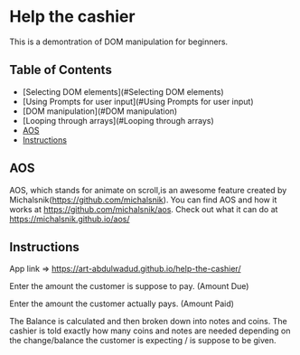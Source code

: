 # Help the cashier

This is a demontration of DOM manipulation for beginners.

## Table of Contents
* [Selecting DOM elements](#Selecting DOM elements)
* [Using Prompts for user input](#Using Prompts for user input)
* [DOM manipulation](#DOM manipulation)
* [Looping through arrays](#Looping through arrays)
* [AOS](#AOS)
* [Instructions](#instructions)

## AOS
AOS, which stands for animate on scroll,is an awesome feature created by Michalsnik(https://github.com/michalsnik). You can find AOS and how it works at https://github.com/michalsnik/aos. Check out what it can do at https://michalsnik.github.io/aos/

## Instructions

App link => https://art-abdulwadud.github.io/help-the-cashier/

Enter the amount the customer is suppose to pay. (Amount Due)

Enter the amount the customer actually pays. (Amount Paid)

The Balance is calculated and then broken down into notes and coins. The cashier is told exactly how many coins and notes are needed depending on the change/balance the customer is expecting / is suppose to be given.
